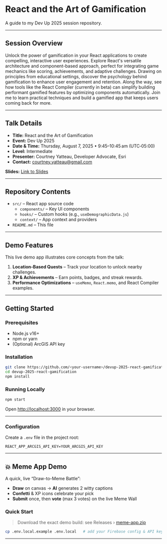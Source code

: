 # React and the Art of Gamification

A guide to my Dev Up 2025 session repository.

---

## Session Overview

Unlock the power of gamification in your React applications to create compelling, interactive user experiences. Explore React's versatile architecture and component-based approach, perfect for integrating game mechanics like scoring, achievements, and adaptive challenges. Drawing on principles from educational settings, discover the psychology behind gamification to enhance user engagement and retention. Along the way, see how tools like the React Compiler (currently in beta) can simplify building performant gamified features by optimizing components automatically. Join me to learn practical techniques and build a gamified app that keeps users coming back for more.

---

## Talk Details

- **Title:** React and the Art of Gamification  
- **Event:** Dev Up 2025  
- **Date & Time:** Thursday, August 7, 2025 • 9:45–10:45 am (UTC‑05:00)  
- **Level:** Intermediate  
- **Presenter:** Courtney Yatteau, Developer Advocate, Esri  
- **Contact:** courtney.yatteau@gmail.com  

**Slides:** [Link to Slides](https://github.com/cyatteau/devup-2025-react-gamification/blob/main/Slides.pdf)

---

## Repository Contents

- `src/` – React app source code  
  - `components/` – Key UI components  
  - `hooks/` – Custom hooks (e.g., `useDemographicData.js`)  
  - `context/` – App context and providers  
- `README.md` – This file  

---

## Demo Features

This live demo app illustrates core concepts from the talk:

1. **Location‑Based Quests** – Track your location to unlock nearby challenges.  
2. **XP & Achievements** – Earn points, badges, and streak rewards.  
4. **Performance Optimizations** – `useMemo`, `React.memo`, and React Compiler examples.

---

## Getting Started

### Prerequisites

- Node.js v16+  
- npm or yarn  
- (Optional) ArcGIS API key

### Installation

```bash
git clone https://github.com/<your-username>/devup-2025-react-gamification.git
cd devup-2025-react-gamification
npm install
```

### Running Locally

```bash
npm start
```

Open [http://localhost:3000](http://localhost:3000) in your browser.

---

### Configuration

Create a `.env` file in the project root:

```env
REACT_APP_ARCGIS_API_KEY=YOUR_ARCGIS_API_KEY
```


---
## 💥 Meme App Demo

A quick, live “Draw-to-Meme Battle”:

- **Draw** on canvas → **AI** generates 2 witty captions  
- **Confetti** & XP icons celebrate your pick  
- **Submit** once, then **vote** (max 3 votes) on the live Meme Wall  

### Quick Start

> Download the exact demo build: see Releases › [meme-app.zip](https://github.com/cyatteau/devup-2025-react-gamification/blob/main/meme-app.zip)

```bash
cp .env.local.example .env.local   # add your Firebase config & API keys
```
---

